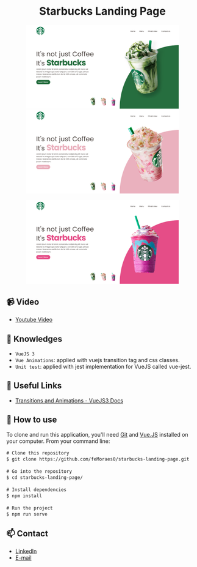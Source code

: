 <h1 align="center">Starbucks Landing Page</h1>

<p align="center">
  <img width="400" src="https://raw.githubusercontent.com/feMoraes0/project-prints/master/starbucks-landing-page/print-001.png">
  <img width="400" src="https://raw.githubusercontent.com/feMoraes0/project-prints/master/starbucks-landing-page/print-002.png">
</p>
<p align="center">
  <img width="400" src="https://raw.githubusercontent.com/feMoraes0/project-prints/master/starbucks-landing-page/print-003.png">
</p>

## :video_camera: Video
 - <a target="_blank" href="https://www.youtube.com/watch?v=KCorC8QKyN8">Youtube Video</a>

## :rocket: Knowledges
 - `VueJS 3`
 - `Vue Animations`: applied with vuejs transition tag and css classes.
 - `Unit test`: applied with jest implementation for VueJS called vue-jest.


## :paperclip: Useful Links
 - <a target="_blank" href="https://v3.vuejs.org/guide/transitions-enterleave.html#transitioning-between-components">Transitions and Animations - VueJS3 Docs</a>

## :book: How to use

To clone and run this application, you'll need [Git](https://git-scm.com/downloads) and [Vue.JS](https://vuejs.org/v2/guide/) installed on your computer. From your command line:

```
# Clone this repository
$ git clone https://github.com/feMoraes0/starbucks-landing-page.git

# Go into the repository
$ cd starbucks-landing-page/

# Install dependencies
$ npm install

# Run the project
$ npm run serve
```

## :mailbox: Contact
  - <a target="_blank" href="https://www.linkedin.com/in/fernando-moraes-48a26916a/">LinkedIn</a>
  - <a target="_blank" href="mailto:fernandomoraes.lopes@gmail.com">E-mail</a>
